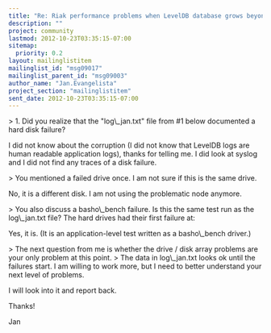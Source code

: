 ```yaml
---
title: "Re: Riak performance problems when LevelDB database grows beyond 16GB"
description: ""
project: community
lastmod: 2012-10-23T03:35:15-07:00
sitemap:
  priority: 0.2
layout: mailinglistitem
mailinglist_id: "msg09017"
mailinglist_parent_id: "msg09003"
author_name: "Jan.Evangelista"
project_section: "mailinglistitem"
sent_date: 2012-10-23T03:35:15-07:00
---
```



&gt; 1. Did you realize that the "log\\_jan.txt" file from #1 below documented a 
hard disk failure?

I did not know about the corruption (I did not know that LevelDB logs are 
human readable application logs), thanks for telling me. I did look at syslog 
and I did not find any traces of a disk failure.

&gt; You mentioned a failed drive once. I am not sure if this is the same drive.

No, it is a different disk. I am not using the problematic node anymore.

&gt; You also discuss a basho\\_bench failure. Is this the same test run as the 
log\\_jan.txt file? The hard drives had their first failure at:

Yes, it is. (It is an application-level test written as a basho\\_bench driver.)

&gt; The next question from me is whether the drive / disk array problems are 
your only problem at this point. 
&gt; The data in log\\_jan.txt looks ok until the failures start. I am willing to 
work more, but I need to better understand your next level of problems.

I will look into it and report back.

Thanks!

Jan

